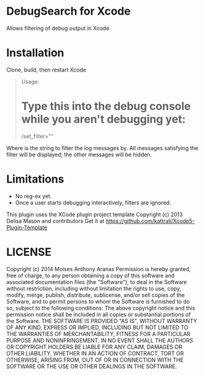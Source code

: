 DebugSearch for Xcode
=====================

Allows filtering of debug output in Xcode.

Installation
============
Clone, build, then restart Xcode

>Usage:
>    # Type this into the debug console while you aren't debugging yet:
>    /set_filter="<filter string>"

Where <filter string> is the string to filter the log messages by. All messages satisfying the filter will be displayed; the other messages will be hidden.

Limitations
===========      
- No reg-ex yet.
- Once a user starts debugging interactively, filters are ignored.

This plugin uses the XCode plugin project template Copyright (c) 2013 Delisa Mason and contributors
Get it at https://github.com/kattrali/Xcode5-Plugin-Template

LICENSE
======
Copyright (c) 2014 Moises Anthony Aranas
Permission is hereby granted, free of charge, to any person obtaining a copy of this software and associated documentation files (the "Software"), to deal in the Software without restriction, including without limitation the rights to use, copy, modify, merge, publish, distribute, sublicense, and/or sell copies of the Software, and to permit persons to whom the Software is furnished to do so, subject to the following conditions:
The above copyright notice and this permission notice shall be included in all copies or substantial portions of the Software.
THE SOFTWARE IS PROVIDED "AS IS", WITHOUT WARRANTY OF ANY KIND, EXPRESS OR IMPLIED, INCLUDING BUT NOT LIMITED TO THE WARRANTIES OF MERCHANTABILITY, FITNESS FOR A PARTICULAR PURPOSE AND NONINFRINGEMENT. IN NO EVENT SHALL THE AUTHORS OR COPYRIGHT HOLDERS BE LIABLE FOR ANY CLAIM, DAMAGES OR OTHER LIABILITY, WHETHER IN AN ACTION OF CONTRACT, TORT OR OTHERWISE, ARISING FROM, OUT OF OR IN CONNECTION WITH THE SOFTWARE OR THE USE OR OTHER DEALINGS IN THE SOFTWARE.

